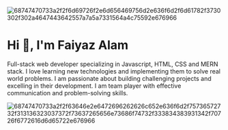 ![68747470733a2f2f6d69726f2e6d656469756d2e636f6d2f6d61782f3730302f302a4647443642557a7a5a7331564a4c75592e676966](https://user-images.githubusercontent.com/95962151/158759152-a2f4aab6-12d8-4cab-b913-ad8e3b11aacd.gif)

<h1>Hi 👋, I'm Faiyaz Alam</h1>
Full-stack web developer specializing in Javascript, HTML, CSS and MERN stack.
I love learning new technologies and implementing them to solve real world problems. I am passionate about building challenging projects and excelling in their development. I am team player with effective communication and problem-solving skills.


![68747470733a2f2f63646e2e6472696262626c652e636f6d2f75736572732f313136323037372f73637265656e73686f74732f333834383931342f70726f6772616d6d65722e676966](https://user-images.githubusercontent.com/95962151/158759295-1722d7fc-079b-4f2f-94f8-8583ae7c243d.gif)
